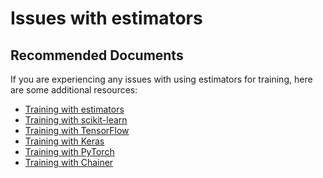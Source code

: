 <properties
	pageTitle="Issues with estimators"
	description="Issues with estimators"
	infoBubbleText="Issues with estimators"
	service="microsoft.machinelearning"
	resource="trainingandexperimentation"
	authors="mx-iao"
	ms.author="minxia"
	supportTopicIds="32690863"
	productPesIds="16644"
	cloudEnvironments="Public"
	articleId="microsoft.machinelearning.trainingandexperimentation.estimators"
	selfHelpType="generic"
	ownershipId="ASEP_ContentService_Placeholder"
/>

# Issues with estimators

## **Recommended Documents**
If you are experiencing any issues with using estimators for training, here are some additional resources:
* [Training with estimators](https://docs.microsoft.com/azure/machine-learning/how-to-train-ml-models?view=azure-ml-py)
* [Training with scikit-learn](https://docs.microsoft.com/azure/machine-learning/how-to-train-scikit-learn?view=azure-ml-py)
* [Training with TensorFlow](https://docs.microsoft.com/azure/machine-learning/how-to-train-tensorflow?view=azure-ml-py)
* [Training with Keras](https://docs.microsoft.com/azure/machine-learning/how-to-train-keras?view=azure-ml-py)
* [Training with PyTorch](https://docs.microsoft.com/azure/machine-learning/how-to-train-pytorch?view=azure-ml-py)
* [Training with Chainer](https://docs.microsoft.com/azure/machine-learning/how-to-train-chainer?view=azure-ml-py)
